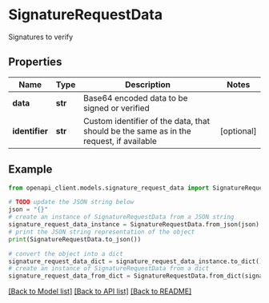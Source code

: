 # SignatureRequestData

Signatures to verify

## Properties

Name | Type | Description | Notes
------------ | ------------- | ------------- | -------------
**data** | **str** | Base64 encoded data to be signed or verified | 
**identifier** | **str** | Custom identifier of the data, that should be the same as in the request, if available | [optional] 

## Example

```python
from openapi_client.models.signature_request_data import SignatureRequestData

# TODO update the JSON string below
json = "{}"
# create an instance of SignatureRequestData from a JSON string
signature_request_data_instance = SignatureRequestData.from_json(json)
# print the JSON string representation of the object
print(SignatureRequestData.to_json())

# convert the object into a dict
signature_request_data_dict = signature_request_data_instance.to_dict()
# create an instance of SignatureRequestData from a dict
signature_request_data_from_dict = SignatureRequestData.from_dict(signature_request_data_dict)
```
[[Back to Model list]](../README.md#documentation-for-models) [[Back to API list]](../README.md#documentation-for-api-endpoints) [[Back to README]](../README.md)


